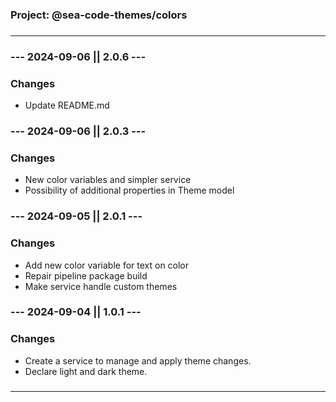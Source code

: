 ###

### **Project: @sea-code-themes/colors**

###

---

###

### **--- 2024-09-06 || 2.0.6 ---**

### **Changes**

- Update README.md

###

### **--- 2024-09-06 || 2.0.3 ---**

### **Changes**

- New color variables and simpler service
- Possibility of additional properties in Theme model

###

### **--- 2024-09-05 || 2.0.1 ---**

### **Changes**

- Add new color variable for text on color
- Repair pipeline package build
- Make service handle custom themes

###

### **--- 2024-09-04 || 1.0.1 ---**

### **Changes**

- Create a service to manage and apply theme changes.
- Declare light and dark theme.

###

---
